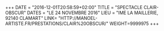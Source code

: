 +++
DATE = "2016-12-01T20:58:59+02:00"
TITLE = "SPECTACLE CLAIR-OBSCUR"
DATES = "LE 24 NOVEMBRE 2016"
LIEU = "IME LA MAILLERIE, 92140 CLAMART"
LINK= "HTTP://MANOEL-ARTISTE.FR/PRESTATIONS/CLAIR%20OBSCUR/"
WEIGHT=9999975
+++